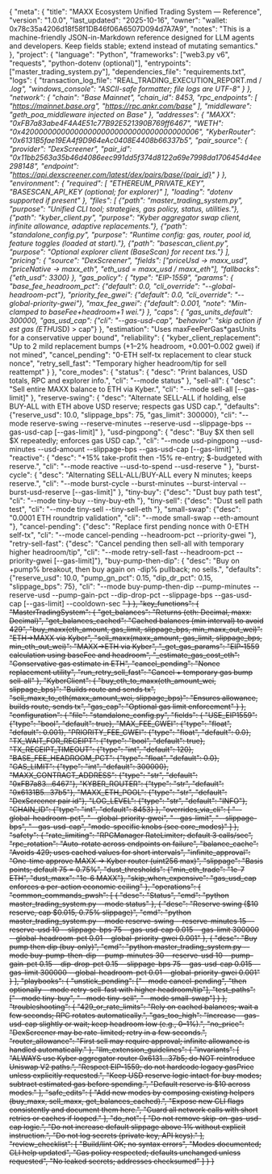 {
  "meta": {
    "title": "MAXX Ecosystem Unified Trading System — Reference",
    "version": "1.0.0",
    "last_updated": "2025-10-16",
    "owner": "wallet: 0x78c35a4206d18f58f1DB46f06A6507D094d7A7A9",
    "notes": "This is a machine-friendly JSON-in-Markdown reference designed for LLM agents and developers. Keep fields stable; extend instead of mutating semantics."
  },
  "project": {
    "language": "Python",
    "frameworks": ["web3.py v6", "requests", "python-dotenv (optional)"],
    "entrypoints": ["master_trading_system.py"],
    "dependencies_file": "requirements.txt",
    "logs": {
      "transaction_log_file": "REAL_TRADING_EXECUTION_REPORT.md / *.log",
      "windows_console": "ASCII-safe formatter; file logs are UTF-8"
    }
  },
  "network": {
    "chain": "Base Mainnet",
    "chain_id": 8453,
    "rpc_endpoints": [
      "https://mainnet.base.org",
      "https://rpc.ankr.com/base"
    ],
    "middleware": "geth_poa_middleware injected on Base"
  },
  "addresses": {
    "MAXX": "0xFB7a83abe4F4A4E51c77B92E521390B769ff6467",
    "WETH": "0x4200000000000000000000000000000000000006",
    "KyberRouter": "0x6131B5fae19EA4f9D964eAc0408E4408b66337b5",
    "pair_source": {
      "provider": "DexScreener",
      "pair_id": "0x11bb2563a35b46d4086eec991dd5f374d8122a69e7998da1706454d4ee298148",
      "endpoint": "https://api.dexscreener.com/latest/dex/pairs/base/{pair_id}"
    }
  },
  "environment": {
    "required": [
      "ETHEREUM_PRIVATE_KEY",
      "BASESCAN_API_KEY (optional; for explorer)"
    ],
    "loading": "dotenv supported if present"
  },
  "files": [
    {"path": "master_trading_system.py", "purpose": "Unified CLI tool; strategies, gas policy, status, utilities."},
    {"path": "kyber_client.py", "purpose": "Kyber aggregator swap client, infinite allowance, adaptive replacements."},
    {"path": "standalone_config.py", "purpose": "Runtime config: gas, router, pool id, feature toggles (loaded at start)."},
    {"path": "basescan_client.py", "purpose": "Optional explorer client (BaseScan) for recent txs."}
  ],
  "pricing": {
    "source": "DexScreener",
    "fields": ["priceUsd -> maxx_usd", "priceNative -> maxx_eth", "eth_usd = maxx_usd / maxx_eth"],
    "fallbacks": {"eth_usd": 3300}
  },
  "gas_policy": {
    "type": "EIP-1559",
    "params": {
      "base_fee_headroom_pct": {"default": 0.0, "cli_override": "--global-headroom-pct"},
      "priority_fee_gwei": {"default": 0.0, "cli_override": "--global-priority-gwei"},
      "max_fee_gwei": {"default": 0.001, "note": "Min-clamped to baseFee+headroom+1 wei."}
    },
    "caps": {
      "gas_units_default": 300000,
      "gas_usd_cap": {"cli": "--gas-usd-cap", "behavior": "skip action if est gas (ETH*USD) > cap"}
    },
    "estimation": "Uses maxFeePerGas*gasUnits for a conservative upper bound",
    "reliability": {
      "kyber_client_replacement": "Up to 2 mild replacement bumps (+1–2% headroom, +0.001–0.002 gwei) if not mined",
      "cancel_pending": "0-ETH self-tx replacement to clear stuck nonce",
      "retry_sell_fast": "Temporary higher headroom/tip for sell reattempt"
    }
  },
  "core_modes": {
    "status": {
      "desc": "Print balances, USD totals, RPC and explorer info.",
      "cli": "--mode status"
    },
    "sell-all": {
      "desc": "Sell entire MAXX balance to ETH via Kyber.",
      "cli": "--mode sell-all [--gas-limit]"
    },
    "reserve-swing": {
      "desc": "Alternate SELL-ALL if holding, else BUY-ALL with ETH above USD reserve; respects gas USD cap.",
      "defaults": {"reserve_usd": 10.0, "slippage_bps": 75, "gas_limit": 300000},
      "cli": "--mode reserve-swing --reserve-minutes <m> --reserve-usd <usd> --slippage-bps <bps> --gas-usd-cap <usd> [--gas-limit]"
    },
    "usd-pingpong": {
      "desc": "Buy $X then sell $X repeatedly; enforces gas USD cap.",
      "cli": "--mode usd-pingpong --usd-minutes <m> --usd-amount <usd> --slippage-bps <bps> --gas-usd-cap <usd> [--gas-limit]"
    },
    "reactive": {
      "desc": "+15% take-profit then -15% re-entry; $-budgeted with reserve.",
      "cli": "--mode reactive --usd-to-spend <usd> --usd-reserve <usd>"
    },
    "burst-cycle": {
      "desc": "Alternating SELL-ALL/BUY-ALL every N minutes; keeps reserve.",
      "cli": "--mode burst-cycle --burst-minutes <m> --burst-interval <min> --burst-usd-reserve <usd> [--gas-limit]"
    },
    "tiny-buy": {"desc": "Dust buy path test", "cli": "--mode tiny-buy --tiny-buy-eth <eth>"},
    "tiny-sell": {"desc": "Dust sell path test", "cli": "--mode tiny-sell --tiny-sell-eth <eth>"},
    "small-swap": {"desc": "0.0001 ETH roundtrip validation", "cli": "--mode small-swap --eth-amount <eth>"},
    "cancel-pending": {"desc": "Replace first pending nonce with 0-ETH self-tx", "cli": "--mode cancel-pending --headroom-pct <pct> --priority-gwei <gwei>"},
    "retry-sell-fast": {"desc": "Cancel pending then sell-all with temporary higher headroom/tip", "cli": "--mode retry-sell-fast --headroom-pct <pct> --priority-gwei <gwei> [--gas-limit]"},
    "buy-pump-then-dip": {
      "desc": "Buy on +pump% breakout, then buy again on -dip% pullback; no sells.",
      "defaults": {"reserve_usd": 10.0, "pump_gn_pct": 0.15, "dip_dr_pct": 0.15, "slippage_bps": 75},
      "cli": "--mode buy-pump-then-dip --pump-minutes <m> --reserve-usd <usd> --pump-gain-pct <f> --dip-drop-pct <f> --slippage-bps <bps> --gas-usd-cap <usd> [--gas-limit] --cooldown-sec <s>"
    }
  },
  "key_functions": {
    "MasterTradingSystem": {
      "get_balances": "Returns (eth: Decimal, maxx: Decimal)",
      "get_balances_cached": "Cached balances (min interval) to avoid 429",
      "buy_maxx(eth_amount, gas_limit, slippage_bps, min_maxx_out_wei)": "ETH->MAXX via Kyber",
      "sell_maxx(maxx_amount, gas_limit, slippage_bps, min_eth_out_wei)": "MAXX->ETH via Kyber",
      "_get_gas_params": "EIP-1559 calculation using baseFee and headroom",
      "_estimate_gas_cost_eth": "Conservative gas estimate in ETH",
      "cancel_pending": "Nonce replacement utility",
      "run_retry_sell_fast": "Cancel + temporary gas bump sell-all"
    },
    "KyberClient": {
      "buy_eth_to_maxx(eth_amount_wei, slippage_bps)": "Builds route and sends tx",
      "sell_maxx_to_eth(maxx_amount_wei, slippage_bps)": "Ensures allowance, builds route, sends tx",
      "gas_cap": "Optional gas limit enforcement"
    }
  },
  "configuration": {
    "file": "standalone_config.py",
    "fields": {
      "USE_EIP1559": {"type": "bool", "default": true},
      "MAX_FEE_GWEI": {"type": "float", "default": 0.001},
      "PRIORITY_FEE_GWEI": {"type": "float", "default": 0.0},
      "TX_WAIT_FOR_RECEIPT": {"type": "bool", "default": true},
      "TX_RECEIPT_TIMEOUT": {"type": "int", "default": 120},
      "BASE_FEE_HEADROOM_PCT": {"type": "float", "default": 0.0},
      "GAS_LIMIT": {"type": "int", "default": 300000},
      "MAXX_CONTRACT_ADDRESS": {"type": "str", "default": "0xFB7a83...6467"},
      "KYBER_ROUTER": {"type": "str", "default": "0x6131B5...37b5"},
      "MAXX_ETH_POOL": {"type": "str", "default": "DexScreener pair id"},
      "LOG_LEVEL": {"type": "str", "default": "INFO"},
      "CHAIN_ID": {"type": "int", "default": 8453}
    },
    "overrides_via_cli": [
      "--global-headroom-pct", "--global-priority-gwei", "--gas-limit", "--slippage-bps", "--gas-usd-cap",
      "mode-specific knobs (see core_modes)"
    ]
  },
  "safety": {
    "rate_limiting": "RPCManager RateLimiter; default 3 calls/sec",
    "rpc_rotation": "Auto-rotate across endpoints on failure",
    "balance_cache": "Avoids 429; uses cached values for short intervals",
    "infinite_approval": "One-time approve MAXX -> Kyber router (uint256 max)",
    "slippage": "Basis points; default 75 = 0.75%",
    "dust_thresholds": {"min_eth_trade": "1e-7 ETH", "dust_maxx": "1e-6 MAXX"},
    "skip_when_expensive": "gas_usd_cap enforces a per-action economic ceiling"
  },
  "operations": {
    "common_commands_pwsh": [
      {
        "desc": "Status",
        "cmd": "python master_trading_system.py --mode status"
      },
      {
        "desc": "Reserve swing ($10 reserve, cap $0.015, 0.75% slippage)",
        "cmd": "python master_trading_system.py --mode reserve-swing --reserve-minutes 15 --reserve-usd 10 --slippage-bps 75 --gas-usd-cap 0.015 --gas-limit 300000 --global-headroom-pct 0.01 --global-priority-gwei 0.001"
      },
      {
        "desc": "Buy pump then dip (buy-only)",
        "cmd": "python master_trading_system.py --mode buy-pump-then-dip --pump-minutes 30 --reserve-usd 10 --pump-gain-pct 0.15 --dip-drop-pct 0.15 --slippage-bps 75 --gas-usd-cap 0.015 --gas-limit 300000 --global-headroom-pct 0.01 --global-priority-gwei 0.001"
      }
    ],
    "playbooks": {
      "unstick_pending": ["--mode cancel-pending", "then optionally --mode retry-sell-fast with higher headroom/tip"],
      "test_paths": ["--mode tiny-buy", "--mode tiny-sell", "--mode small-swap"]
    }
  },
  "troubleshooting": {
    "429_or_rate_limits": "Rely on cached balances; wait a few seconds; RPC rotates automatically.",
    "gas_too_high": "Increase --gas-usd-cap slightly or wait; keep headroom low (e.g., 0–1%).",
    "no_price": "DexScreener may be rate-limited; retry in a few seconds.",
    "router_allowance": "First sell may require approval; infinite allowance is handled automatically."
  },
  "llm_extension_guidelines": {
    "invariants": [
      "ALWAYS use Kyber aggregator router 0x6131...37b5; do NOT reintroduce Uniswap V2 paths.",
      "Respect EIP-1559; do not hardcode legacy gasPrice unless explicitly requested.",
      "Keep USD reserve logic intact for buy modes; subtract estimated gas before spending.",
      "Default reserve is $10 across modes."
    ],
    "safe_edits": [
      "Add new modes by composing existing helpers (buy_maxx, sell_maxx, get_balances_cached).",
      "Expose new CLI flags consistently and document them here.",
      "Guard all network calls with short retries or caches if looped."
    ],
    "do_not": [
      "Do not remove skip-on-gas-usd-cap logic.",
      "Do not increase default slippage above 1% without explicit instruction.",
      "Do not log secrets (private key, API keys)."
    ],
    "review_checklist": [
      "Build/lint OK; no syntax errors",
      "Modes documented; CLI help updated",
      "Gas policy respected; defaults unchanged unless requested",
      "No leaked secrets; addresses checksumed"
    ]
  }
}
